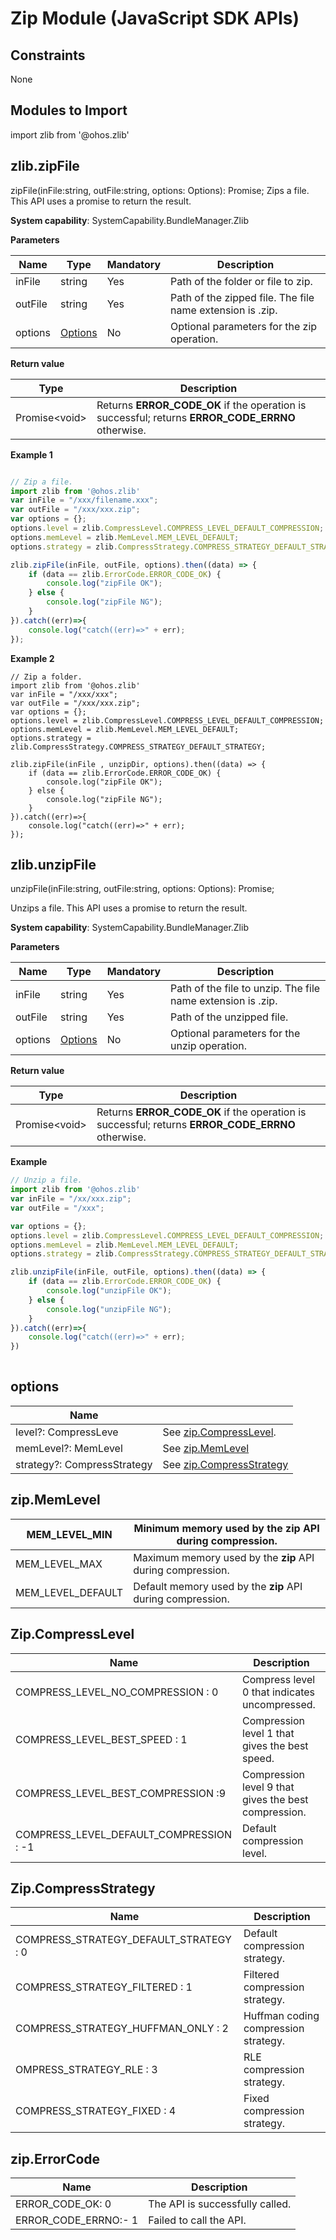 # Zip Module (JavaScript SDK APIs)

## Constraints
None
## Modules to Import
import zlib from '@ohos.zlib'
## zlib.zipFile
zipFile(inFile:string, outFile:string, options: Options): Promise<void>;
Zips a file. This API uses a promise to return the result.

**System capability**: SystemCapability.BundleManager.Zlib

**Parameters**

| Name   | Type                               | Mandatory| Description                                       |
| ------- | ----------------------------------- | ---- | ------------------------------------------- |
| inFile  | string                              | Yes  | Path of the folder or file to zip.           |
| outFile | string                              | Yes  | Path of the zipped file. The file name extension is .zip.|
| options | [Options](#options)| No  | Optional parameters for the zip operation.                             |

**Return value**

| Type          | Description                                                |
| -------------- | ---------------------------------------------------- |
| Promise\<void> | Returns **ERROR_CODE_OK** if the operation is successful; returns **ERROR_CODE_ERRNO** otherwise.|

**Example 1**

```javascript

// Zip a file.
import zlib from '@ohos.zlib'
var inFile = "/xxx/filename.xxx";
var outFile = "/xxx/xxx.zip";
var options = {};
options.level = zlib.CompressLevel.COMPRESS_LEVEL_DEFAULT_COMPRESSION;
options.memLevel = zlib.MemLevel.MEM_LEVEL_DEFAULT;
options.strategy = zlib.CompressStrategy.COMPRESS_STRATEGY_DEFAULT_STRATEGY;

zlib.zipFile(inFile, outFile, options).then((data) => {
    if (data == zlib.ErrorCode.ERROR_CODE_OK) {
        console.log("zipFile OK");
    } else {
        console.log("zipFile NG");
    }
}).catch((err)=>{
    console.log("catch((err)=>" + err);
});

```

**Example 2**

```
// Zip a folder.
import zlib from '@ohos.zlib'
var inFile = "/xxx/xxx";
var outFile = "/xxx/xxx.zip";
var options = {};
options.level = zlib.CompressLevel.COMPRESS_LEVEL_DEFAULT_COMPRESSION;
options.memLevel = zlib.MemLevel.MEM_LEVEL_DEFAULT;
options.strategy = zlib.CompressStrategy.COMPRESS_STRATEGY_DEFAULT_STRATEGY;

zlib.zipFile(inFile , unzipDir, options).then((data) => {
    if (data == zlib.ErrorCode.ERROR_CODE_OK) {
        console.log("zipFile OK");
    } else {
        console.log("zipFile NG");
    }
}).catch((err)=>{
    console.log("catch((err)=>" + err);
});
```

## zlib.unzipFile

unzipFile(inFile:string, outFile:string, options: Options): Promise<void>;

Unzips a file. This API uses a promise to return the result.

**System capability**: SystemCapability.BundleManager.Zlib

**Parameters**

| Name   | Type                               | Mandatory| Description                               |
| ------- | ----------------------------------- | ---- | ----------------------------------- |
| inFile  | string                              | Yes  | Path of the file to unzip. The file name extension is .zip.|
| outFile | string                              | Yes  | Path of the unzipped file.                 |
| options | [Options](#options)| No  | Optional parameters for the unzip operation.                     |

**Return value**

| Type          | Description                                                        |
| -------------- | ------------------------------------------------------------ |
| Promise\<void> | Returns **ERROR_CODE_OK** if the operation is successful; returns **ERROR_CODE_ERRNO** otherwise.|

**Example**

```javascript
// Unzip a file.
import zlib from '@ohos.zlib'
var inFile = "/xx/xxx.zip";
var outFile = "/xxx";

var options = {};
options.level = zlib.CompressLevel.COMPRESS_LEVEL_DEFAULT_COMPRESSION;
options.memLevel = zlib.MemLevel.MEM_LEVEL_DEFAULT;
options.strategy = zlib.CompressStrategy.COMPRESS_STRATEGY_DEFAULT_STRATEGY;

zlib.unzipFile(inFile, outFile, options).then((data) => {
    if (data == zlib.ErrorCode.ERROR_CODE_OK) {
        console.log("unzipFile OK");
    } else {
        console.log("unzipFile NG");
    }
}).catch((err)=>{
    console.log("catch((err)=>" + err);
})
	
```

## options

| Name                       |                                                              |
| --------------------------- | ------------------------------------------------------------ |
| level?: CompressLeve        | See [zip.CompressLevel](#zip.CompressLevel).|
| memLevel?: MemLevel         | See [zip.MemLevel](#zip.MemLevel)       |
| strategy?: CompressStrategy | See [zip.CompressStrategy](#zip.CompressStrategy)|

## zip.MemLevel

| MEM_LEVEL_MIN     | Minimum memory used by the **zip** API during compression.|
| ----------------- | -------------------------------- |
| MEM_LEVEL_MAX     | Maximum memory used by the **zip** API during compression.|
| MEM_LEVEL_DEFAULT | Default memory used by the **zip** API during compression.|

## Zip.CompressLevel

| Name                                   | Description             |
| --------------------------------------- | ----------------- |
| COMPRESS_LEVEL_NO_COMPRESSION : 0       | Compress level 0 that indicates uncompressed.|
| COMPRESS_LEVEL_BEST_SPEED : 1           | Compression level 1 that gives the best speed. |
| COMPRESS_LEVEL_BEST_COMPRESSION :9      | Compression level 9 that gives the best compression.     |
| COMPRESS_LEVEL_DEFAULT_COMPRESSION : -1| Default compression level.     |

## Zip.CompressStrategy

| Name                                  | Description                    |
| -------------------------------------- | ------------------------ |
| COMPRESS_STRATEGY_DEFAULT_STRATEGY : 0 | Default compression strategy.            |
| COMPRESS_STRATEGY_FILTERED : 1         | Filtered compression strategy.|
| COMPRESS_STRATEGY_HUFFMAN_ONLY : 2     | Huffman coding compression strategy.  |
| OMPRESS_STRATEGY_RLE : 3               | RLE compression strategy.        |
| COMPRESS_STRATEGY_FIXED : 4            | Fixed compression strategy.          |

## zip.ErrorCode

| Name                | Description        |
| -------------------- | ------------ |
| ERROR_CODE_OK: 0     | The API is successfully called.|
| ERROR_CODE_ERRNO:- 1 | Failed to call the API.|
